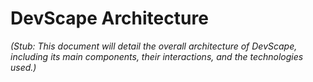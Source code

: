 # DevScape Architecture

*(Stub: This document will detail the overall architecture of DevScape, including its main components, their interactions, and the technologies used.)*
